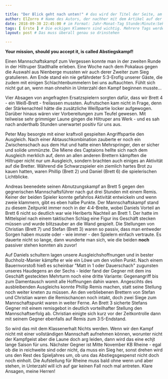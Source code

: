 ```yaml
---

title: "Der Blick geht nach unten!" # das wird der Titel der Seite, am besten in Anführungszeichen (z.B. wenn er Sonderzeichen enthält).
author: ElZorro # Name des Autors, der nachher mit dem Artikel auf der Seite angezeigt wird; das ist unabhängig vom github-Benutzernamen
date: 2018-09-30 22:45:00 # im Format: Jahr-Monat-Tag Stunde:Minute:Sekunde, die Uhrzeit ist optional
tags: [ Erste ] # Die eckigen Klammern sind wichtig. Mehrere Tags werden durch Kommas separiert
layout: post # Das muss überall genau so drinstehen

---
```

**Your mission, should you accept it, is called Abstiegskampf!**

Einen Mannschaftskampf zum Vergessen konnte man in der zweiten Runde in der Hiltruper Stadthalle erleben. Eine Woche nach dem Pokalaus gegen die Auswahl aus Nienberge mussten wir auch derer Zweiter zum Sieg gratulieren. Am Ende stand ein nie gefährdeter 5:3-Eroflg unserer Gäste, die zudem mit einigen Schlachtenbummelern bei uns auftauchten. Fühlt sich nicht gut an, wenn man ohnehin in Unterzahl den Kampf beginnen musste...
<!-- continue -->
Vier Absagen von angefragten Ersatzspielern sorgten dafür, dass wir Brett 4 - ein Weiß-Brett - freilassen mussten. Aufrutschen kam nicht in Frage, denn der Stärkenachteil hätte die zusätzliche Weißpartie locker aufgewogen. Darüber hinaus wären vier Vorbereitungen zum Teufel gewesen. Mit teilweise sehr grimmiger Laune gingen die Hiltruper ans Werk - und es sah nach anderthalb Stunden unerwartet positiv für uns aus.

Peter May besorgte mit einer kraftvoll gespielten Angriffspartie den Ausgleich. Nach einer Abtauschkombination zauberte er noch ein Zwischenschach aus dem Hut und hatte einen Mehrspringer, den er sicher und solide ummünzte. Die Miene des Captaions hellte sich nach dem Ausgleich merklich auf, denn an allen anderen Brettern kämpften die Hiltruper nicht nur um Ausgleich, sondern brachten auch einiges an Aktivität auf die Bretter. Während die Schwarzspieler ein ziemlich hartes Brot zu kauen hatten, waren Phillip (Brett 2) und Daniel (Brett 6) die spielerischen Lichtblicke.

Andreas beenedete seinen Abnutzungskampf an Brett 5 gegen den gegnerischen Mannschaftsführer nach gut drei Stunden mit einem Remis. Keiner der beiden Spieler konnte gefahrlos Aktivität entwickeln und wenn zweie klammern, gibt es eben halbe Punkte. Der Mannschaftskampf stand zu diesem Zeitpunkt immer noch in der 4:4-Breite, wobei Daniels Vorteil an Brett 6 nicht so deutlich war wie Heriberts Nachteil an Brett 1. Der hatte im Mittelspiel nach einem taktischen Schlag eine Figur ins Geschäft stecken müssen und wurde blitzsauber an die Wand gespielt. Die Stellungen von Christian (Brett 7) und Stefan (Brett 3) waren so passiv, dass man entweder Sorgen haben musste oder - wie immer - den Spielern einfach vertraute. Es dauerte nicht so lange, dann wunderte man sich, wie die beiden **noch** passiver stehen konnten als zuvor!

Auf Daniels schultern lagen unsere Ausgleichshoffnungen und in bester Buchholz-Manier kämpfte er wie ein Löwe um den vollen Punkt. Nach einem Bauernvorstoß hieß es scheinbar "Matt in 1 oder Dauerschach" zugunsten unseres Haudegens an der Sechs - leider fand der Gegner mit dem ins Geschäft gesteckten Mehrturm noch eine dritte Variante: Gegenangriff bis zum Damentausch womit alle Hoffnungen dahin waren. Angescihts des ausbleibenden Ausgleichs konnte Phillip Remis machen, statt seine Stellung noch weiter kneten zu müssen. An den verbliebenen Brettern von Stefan und Christian waren die Remischancen noch intakt, doch zwei Siege zum Mannschaftspunkt waren in weiter Ferne. An Brett 3 sicherte Stefans Gegner mit einem remisgebot in deutlich vorteilhafter Stellung den Mannschaftserfolg ab. Christian einigte sich kurz vor der Zeitkontrolle dann mit seinem Gegner ebenfalls auf Remis zum 3:5-Endstand.

So wird das mit dem Klassenerhalt Nichts werden. Wenn wir den Kampf nicht mit einer vollständigen Mannschaft aufnehmen können, worunter nicht der Kampfgeist aber die Laune doch arg leiden, dann wird das eine echjt lange Saison für uns. Nächster Gegner ist Mitte November KB Rheine - egal ob die in reichweite sind oder nicht, da muss ein Sieg her, sonst drehen wird uns den Rest des Spieljahres um, ob uns das Abstiegsgespenst nicht doch noch einholt. Die Aufstellung für Rheine muss bald ohne wenn und aber stehen, in Unterzahl will ich auf gar keinen Fall noch mal antreten. Klare Ansagen, meine Herren!

